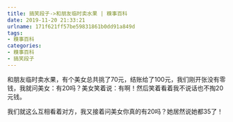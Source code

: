 ```yaml
---
title: 搞笑段子->和朋友临时卖水果 | 糗事百科
date: 2019-11-20 21:33:21
urlname: 171f621ff57be59831861b0dd91a849d
tags: 
- 糗事百科
categories:
- 糗事百科
- 搞笑段子
---
```

和朋友临时卖水果，有个美女总共挑了70元，结账给了100元，我们刚开张没有零钱，我就问美女：有20吗？美女笑着说：有啊！然后笑着看着我不说话也不掏20元钱。

我们就这么互相看着对方，我又接着问美女你真的有20吗？她居然说她都35了！


